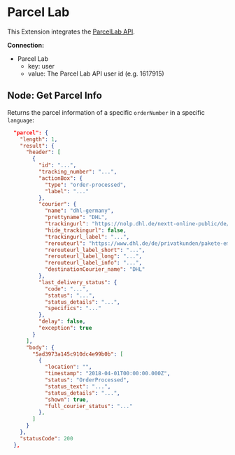 # Parcel Lab

This Extension integrates the [ParcelLab API](https://how.parcellab.works/docs/).

**Connection:**

- Parcel Lab
  - key: user
  - value: The Parcel Lab API user id (e.g. 1617915)

## Node: Get Parcel Info

Returns the parcel information of a specific `orderNumber` in a specific `language`:

```json
  "parcel": {
    "length": 1,
    "result": {
      "header": [
        {
          "id": "...",
          "tracking_number": "...",
          "actionBox": {
            "type": "order-processed",
            "label": "..."
          },
          "courier": {
            "name": "dhl-germany",
            "prettyname": "DHL",
            "trackingurl": "https://nolp.dhl.de/nextt-online-public/de/set_identcodes.do?idc=...",
            "hide_trackingurl": false,
            "trackingurl_label": "...",
            "rerouteurl": "https://www.dhl.de/de/privatkunden/pakete-empfangen/verfolgen.html?piececode=...",
            "rerouteurl_label_short": "...",
            "rerouteurl_label_long": "...",
            "rerouteurl_label_info": "...",
            "destinationCourier_name": "DHL"
          },
          "last_delivery_status": {
            "code": "...",
            "status": "...",
            "status_details": "...",
            "specifics": "..."
          },
          "delay": false,
          "exception": true
        }
      ],
      "body": {
        "5ad3973a145c910dc4e99b0b": [
          {
            "location": "",
            "timestamp": "2018-04-01T00:00:00.000Z",
            "status": "OrderProcessed",
            "status_text": "...",
            "status_details": "...",
            "shown": true,
            "full_courier_status": "..."
          },
        ]
      }
    },
    "statusCode": 200
  },
```